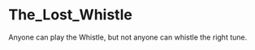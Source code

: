 The_Lost_Whistle
================

Anyone can play the Whistle, but not anyone can whistle the right tune.
